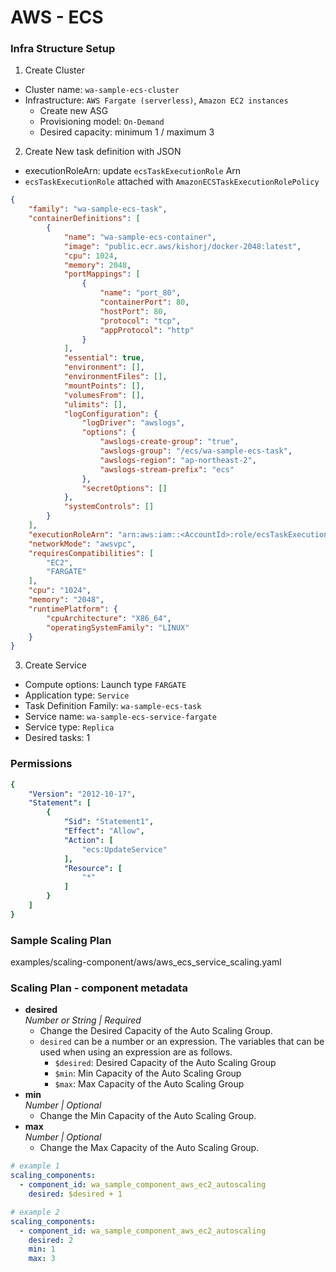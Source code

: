 # AWS - ECS

### Infra Structure Setup
1. Create Cluster
  - Cluster name: `wa-sample-ecs-cluster`
  - Infrastructure:  `AWS Fargate (serverless)`, `Amazon EC2 instances`
    - Create new ASG
    - Provisioning model: `On-Demand`
    - Desired capacity: minimum 1 / maximum 3
2. Create New task definition with JSON
  - executionRoleArn: update `ecsTaskExecutionRole` Arn
  - `ecsTaskExecutionRole` attached with `AmazonECSTaskExecutionRolePolicy`
```json
{
    "family": "wa-sample-ecs-task",
    "containerDefinitions": [
        {
            "name": "wa-sample-ecs-container",
            "image": "public.ecr.aws/kishorj/docker-2048:latest",
            "cpu": 1024,
            "memory": 2048,
            "portMappings": [
                {
                    "name": "port_80",
                    "containerPort": 80,
                    "hostPort": 80,
                    "protocol": "tcp",
                    "appProtocol": "http"
                }
            ],
            "essential": true,
            "environment": [],
            "environmentFiles": [],
            "mountPoints": [],
            "volumesFrom": [],
            "ulimits": [],
            "logConfiguration": {
                "logDriver": "awslogs",
                "options": {
                    "awslogs-create-group": "true",
                    "awslogs-group": "/ecs/wa-sample-ecs-task",
                    "awslogs-region": "ap-northeast-2",
                    "awslogs-stream-prefix": "ecs"
                },
                "secretOptions": []
            },
            "systemControls": []
        }
    ],
    "executionRoleArn": "arn:aws:iam::<AccountId>:role/ecsTaskExecutionRole",
    "networkMode": "awsvpc",
    "requiresCompatibilities": [
        "EC2",
        "FARGATE"
    ],
    "cpu": "1024",
    "memory": "2048",
    "runtimePlatform": {
        "cpuArchitecture": "X86_64",
        "operatingSystemFamily": "LINUX"
    }
}
```
3. Create Service
  - Compute options: Launch type `FARGATE`
  - Application type: `Service`
  - Task Definition Family: `wa-sample-ecs-task`
  - Service name: `wa-sample-ecs-service-fargate`
  - Service type: `Replica`
  - Desired tasks: 1


### Permissions
```yaml
{
    "Version": "2012-10-17",
    "Statement": [
        {
            "Sid": "Statement1",
            "Effect": "Allow",
            "Action": [
                "ecs:UpdateService"
            ],
            "Resource": [
                "*"
            ]
        }
    ]
}
```


### Sample Scaling Plan
examples/scaling-component/aws/aws_ecs_service_scaling.yaml


### Scaling Plan - component metadata
- **desired**  
  *Number or String | Required*
  - Change the Desired Capacity of the Auto Scaling Group.
  - `desired` can be a number or an expression. The variables that can be used when using an expression are as follows.
    - `$desired`: Desired Capacity of the Auto Scaling Group
    - `$min`: Min Capacity of the Auto Scaling Group
    - `$max`: Max Capacity of the Auto Scaling Group
- **min**  
  *Number | Optional*
  - Change the Min Capacity of the Auto Scaling Group.
- **max**  
  *Number | Optional*
  - Change the Max Capacity of the Auto Scaling Group.

```yaml
# example 1
scaling_components:
  - component_id: wa_sample_component_aws_ec2_autoscaling
    desired: $desired + 1
```
```yaml
# example 2
scaling_components:
  - component_id: wa_sample_component_aws_ec2_autoscaling
    desired: 2
    min: 1
    max: 3
```

